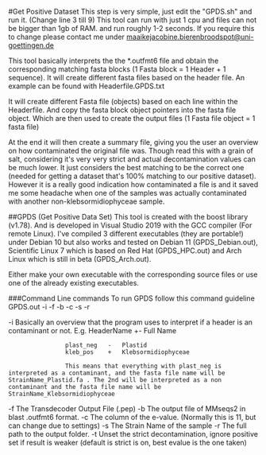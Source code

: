 #Get Positive Dataset
This step is very simple, just edit the "GPDS.sh" and run it. (Change line 3 till 9)
This tool can run with just 1 cpu and files can not be bigger than 1gb of RAM. and run roughly 1-2 seconds.
If you require this to change please contact me under maaikejacobine.bierenbroodspot@uni-goettingen.de

This tool basically interprets the the *.outfmt6 file and obtain the corresponding matching fasta blocks (1 Fasta block = 1 Header + 1 sequence).
It will create different fasta files based on the header file.
An example can be found with Headerfile.GPDS.txt

It will create different Fasta file (objects) based on each line within the Headerfile. And copy the fasta block object pointers into the fasta file object. Which are then used to create the output files (1 Fasta file object = 1 fasta file)

At the end it will then create a summary file, giving you the user an overview on how contaminated the original file was.
Though read this with a grain of salt, considering it's very very strict and actual decontamination values can be much lower.
It just considers the best matching to be the correct one (needed for getting a dataset that's 100% matching to our positive dataset).
However it is a really good indication how contaminated a file is and it saved me some headache when one of the samples was actually contaminated with another non-klebsormidiophyceae sample.

##GPDS (Get Positive Data Set)
This tool is created with the boost library (v1.78). And is developed in Visual Studio 2019 with the GCC compiler (For remote Linux).  I've compiled 3 different executables (they are portable!) under Debian 10 but also works and tested on Debian 11 (GPDS_Debian.out), Scientific Linux 7 which is based on Red Hat (GPDS_HPC.out) and Arch Linux which is still in beta (GPDS_Arch.out).

Either make your own executable with the corresponding source files or use one of the already existing executables.

###Command Line commands
To run GPDS follow this command guideline
GPDS.out -i <HeaderFile> -f <Fasta> -b <Blast> -c <EvalueColumn> -s <StrainName> -r <OutputPath>

-i	<HeaderFile>	Basically an overview that the program uses to interpret if a header is an contaminant or not. E.g.
					HeaderName	+-	Full Name
					
					plast_neg	-	Plastid
					kleb_pos	+	Klebsormidiophyceae
					
					This means that everything with plast_neg is interpreted as a contaminant, and the fasta file name will be StrainName_Plastid.fa . The 2nd will be interpreted as a non contaminant and the fasta file name will be StrainName_Klebsormidiophyceae
-f	<FastaFile>		The Transdecoder Output File (.pep)
-b	<Blast>			The output file of MMseqs2 in blast .outfmt6 format.
-c	<ColumnNumber>	The column of the e-value. (Normally this is 11, but can change due to settings)
-s	<StrainName>	The Strain Name of the sample
-r	<OutputPath>	The full path to the output folder.
-t					Unset the strict decontamination, ignore positive set if result is weaker (default is strict is on, best
					evalue is the one taken)
